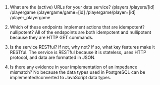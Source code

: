 1. What are the (active) URLs for your data service?
   /players
   /players/[id]
   /playergame
   /playergame/game=[id]
   /playergame/player=[id]
   /player_playergame

2. Which of these endpoints implement actions that are idempotent? nullipotent?
   All of the endspoints are both idempotent and nullipotent because they are HTTP GET commands.

3. Is the service RESTful? If not, why not? If so, what key features make it RESTful.
   The service is RESTful because it is stateless, uses HTTP protocol, and data are formatted in JSON.

4. Is there any evidence in your implementation of an impedance mismatch?
   No because the data types used in PostgreSQL can be implemented/converted to JavaScript data types.

